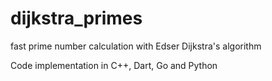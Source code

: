 # dijkstra_primes
fast prime number calculation with Edser Dijkstra's algorithm

Code implementation in C++, Dart, Go and Python

